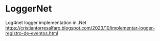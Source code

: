# LoggerNet
Log4net logger implementation in  .Net
https://cristiantorresalfaro.blogspot.com/2023/10/implementar-logger-registro-de-eventos.html
